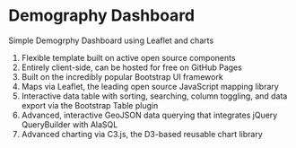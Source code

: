 # Demography Dashboard


Simple Demogrphy Dashboard using Leaflet and charts

1. Flexible template built on active open source components
2. Entirely client-side, can be hosted for free on GitHub Pages
3. Built on the incredibly popular Bootstrap UI framework
4. Maps via Leaflet, the leading open source JavaScript mapping library
5. Interactive data table with sorting, searching, column toggling, and data export via the Bootstrap Table plugin
6. Advanced, interactive GeoJSON data querying that integrates jQuery QueryBuilder with AlaSQL
7. Advanced charting via C3.js, the D3-based reusable chart library


